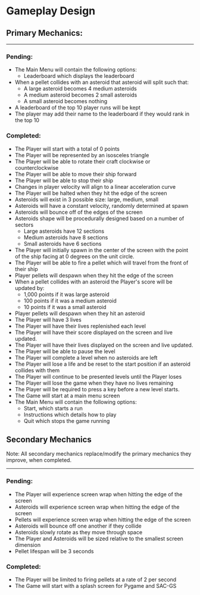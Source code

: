 # Gameplay Design

## Primary Mechanics:

---

### Pending:

- The Main Menu will contain the following options:
  - Leaderboard which displays the leaderboard
- When a pellet collides with an asteroid that asteroid will split such that:
  - A large asteroid becomes 4 medium asteroids
  - A medium asteroid becomes 2 small asteroids
  - A small asteroid becomes nothing
- A leaderboard of the top 10 player runs will be kept
- The player may add their name to the leaderboard if they would rank in the top 10

### Completed:
- The Player will start with a total of 0 points
- The Player will be represented by an isosceles triangle
- The Player will be able to rotate their craft clockwise or counterclockwise
- The Player will be able to move their ship forward
- The Player will be able to stop their ship
- Changes in player velocity will align to a linear acceleration curve
- The Player will be halted when they hit the edge of the screen
- Asteroids will exist in 3 possible size: large, medium, small
- Asteroids will have a constant velocity, randomly determined at spawn
- Asteroids will bounce off of the edges of the screen
- Asteroids shape will be procedurally designed based on a number of sectors
  - Large asteroids have 12 sections 
  - Medium asteroids have 8 sections
  - Small asteroids have 6 sections
- The Player will initially spawn in the center of the screen with the point of the ship facing at 0 degrees on the unit circle.
- The Player will be able to fire a pellet which will travel from the front of their ship
- Player pellets will despawn when they hit the edge of the screen
- When a pellet collides with an asteroid the Player's score will be updated by:
  - 1,000 points if it was large asteroid
  - 100 points if it was a medium asteroid
  - 10 points if it was a small asteroid
- Player pellets will despawn when they hit an asteroid
- The Player will have 3 lives
- The Player will have their lives replenished each level
- The Player will have their score displayed on the screen and live updated.
- The Player will have their lives displayed on the screen and live updated.
- The Player will be able to pause the level
- The Player will complete a level when no asteroids are left
- The Player will lose a life and be reset to the start position if an asteroid collides with them
- The Player will continue to be presented levels until the Player loses
- The Player will lose the game when they have no lives remaining
- The Player will be required to press a key before a new level starts.
- The Game will start at a main menu screen
- The Main Menu will contain the following options:
  - Start, which starts a run
  - Instructions which details how to play
  - Quit which stops the game running

## Secondary Mechanics

Note: All secondary mechanics replace/modify the primary mechanics they improve, when completed.

---

### Pending:

- The Player will experience screen wrap when hitting the edge of the screen
- Asteroids will experience screen wrap when hitting the edge of the screen
- Pellets will experience screen wrap when hitting the edge of the screen
- Asteroids will bounce off one another if they collide
- Asteroids slowly rotate as they move through space
- The Player and Asteroids will be sized relative to the smallest screen dimension
- Pellet lifespan will be 3 seconds

### Completed:
- The Player will be limited to firing pellets at a rate of 2 per second
- The Game will start with a splash screen for Pygame and SAC-GS